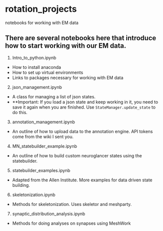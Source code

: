 # rotation_projects
notebooks for working with EM data
## There are several notebooks here that introduce how to start working with our EM data. 
 1. Intro_to_python.ipynb
- How to install anaconda
- How to set up virtual environments
- Links to packages necessary for working with EM data
 2. json_management.ipynb
- A class for managing a list of json states. 
- **Important: If you load a json state and keep working in it, you need to save it again when you are finished. Use `StateManager.update_state` to do this.
 3. annotation_management.ipynb
- An outline of how to upload data to the annotation engine. API tokens come from the wiki I sent you. 
 4. MN_statebuilder_example.ipynb
- An outline of how to build custom neuroglancer states using the statebuilder.
 5. statebuilder_examples.ipynb
- Adapted from the Allen Institute. More examples for data driven state building.
 6. skeletonization.ipynb 
- Methods for skeletonization. Uses skeletor and meshparty.
 7. synaptic_distribution_analysis.ipynb
- Methods for doing analyses on synapses using MeshWork
